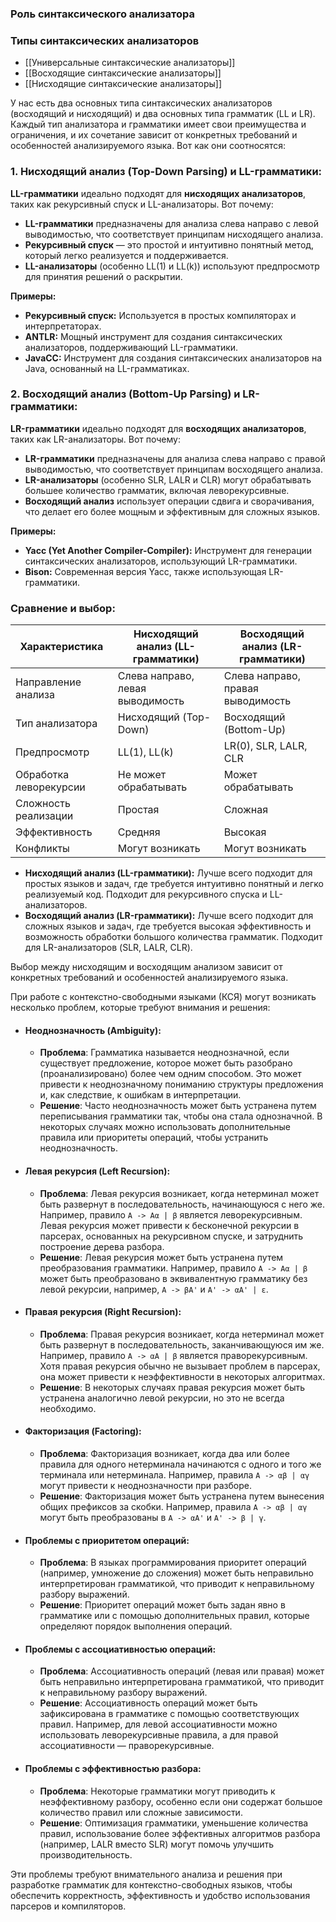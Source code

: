 ### Роль синтаксического анализатора

### Типы синтаксических анализаторов
* [[Универсальные синтаксические анализаторы]]
* [[Восходящие синтаксические анализаторы]]
* [[Нисходящие синтаксические анализаторы]]




У нас есть два основных типа синтаксических анализаторов (восходящий и нисходящий) и два основных типа грамматик (LL и LR). Каждый тип анализатора и грамматики имеет свои преимущества и ограничения, и их сочетание зависит от конкретных требований и особенностей анализируемого языка. Вот как они соотносятся:

### 1. **Нисходящий анализ (Top-Down Parsing) и LL-грамматики:**

**LL-грамматики** идеально подходят для **нисходящих анализаторов**, таких как рекурсивный спуск и LL-анализаторы. Вот почему:

- **LL-грамматики** предназначены для анализа слева направо с левой выводимостью, что соответствует принципам нисходящего анализа.
- **Рекурсивный спуск** — это простой и интуитивно понятный метод, который легко реализуется и поддерживается.
- **LL-анализаторы** (особенно LL(1) и LL(k)) используют предпросмотр для принятия решений о раскрытии.

**Примеры:**
- **Рекурсивный спуск:** Используется в простых компиляторах и интерпретаторах.
- **ANTLR:** Мощный инструмент для создания синтаксических анализаторов, поддерживающий LL-грамматики.
- **JavaCC:** Инструмент для создания синтаксических анализаторов на Java, основанный на LL-грамматиках.

### 2. **Восходящий анализ (Bottom-Up Parsing) и LR-грамматики:**

**LR-грамматики** идеально подходят для **восходящих анализаторов**, таких как LR-анализаторы. Вот почему:

- **LR-грамматики** предназначены для анализа слева направо с правой выводимостью, что соответствует принципам восходящего анализа.
- **LR-анализаторы** (особенно SLR, LALR и CLR) могут обрабатывать большее количество грамматик, включая леворекурсивные.
- **Восходящий анализ** использует операции сдвига и сворачивания, что делает его более мощным и эффективным для сложных языков.

**Примеры:**
- **Yacc (Yet Another Compiler-Compiler):** Инструмент для генерации синтаксических анализаторов, использующий LR-грамматики.
- **Bison:** Современная версия Yacc, также использующая LR-грамматики.

### Сравнение и выбор:

| Характеристика          | Нисходящий анализ (LL-грамматики) | Восходящий анализ (LR-грамматики) |
|-------------------------|------------------------------------|------------------------------------|
| Направление анализа     | Слева направо, левая выводимость   | Слева направо, правая выводимость |
| Тип анализатора         | Нисходящий (Top-Down)              | Восходящий (Bottom-Up)             |
| Предпросмотр            | LL(1), LL(k)                       | LR(0), SLR, LALR, CLR              |
| Обработка леворекурсии  | Не может обрабатывать              | Может обрабатывать                 |
| Сложность реализации    | Простая                            | Сложная                            |
| Эффективность           | Средняя                            | Высокая                            |
| Конфликты               | Могут возникать                    | Могут возникать                    |

- **Нисходящий анализ (LL-грамматики):** Лучше всего подходит для простых языков и задач, где требуется интуитивно понятный и легко реализуемый код. Подходит для рекурсивного спуска и LL-анализаторов.
- **Восходящий анализ (LR-грамматики):** Лучше всего подходит для сложных языков и задач, где требуется высокая эффективность и возможность обработки большого количества грамматик. Подходит для LR-анализаторов (SLR, LALR, CLR).

Выбор между нисходящим и восходящим анализом зависит от конкретных требований и особенностей анализируемого языка.


При работе с контекстно-свободными языками (КСЯ) могут возникать несколько проблем, которые требуют внимания и решения:

* #### Неоднозначность (Ambiguity):
   - **Проблема**: Грамматика называется неоднозначной, если существует предложение, которое может быть разобрано (проанализировано) более чем одним способом. Это может привести к неоднозначному пониманию структуры предложения и, как следствие, к ошибкам в интерпретации.
   - **Решение**: Часто неоднозначность может быть устранена путем переписывания грамматики так, чтобы она стала однозначной. В некоторых случаях можно использовать дополнительные правила или приоритеты операций, чтобы устранить неоднозначность.

* #### Левая рекурсия (Left Recursion):
   - **Проблема**: Левая рекурсия возникает, когда нетерминал может быть развернут в последовательность, начинающуюся с него же. Например, правило `A -> Aα | β` является леворекурсивным. Левая рекурсия может привести к бесконечной рекурсии в парсерах, основанных на рекурсивном спуске, и затруднить построение дерева разбора.
   - **Решение**: Левая рекурсия может быть устранена путем преобразования грамматики. Например, правило `A -> Aα | β` может быть преобразовано в эквивалентную грамматику без левой рекурсии, например, `A -> βA'` и `A' -> αA' | ε`.

* #### Правая рекурсия (Right Recursion):
   - **Проблема**: Правая рекурсия возникает, когда нетерминал может быть развернут в последовательность, заканчивающуюся им же. Например, правило `A -> αA | β` является праворекурсивным. Хотя правая рекурсия обычно не вызывает проблем в парсерах, она может привести к неэффективности в некоторых алгоритмах.
   - **Решение**: В некоторых случаях правая рекурсия может быть устранена аналогично левой рекурсии, но это не всегда необходимо.

* #### Факторизация (Factoring):
   - **Проблема**: Факторизация возникает, когда два или более правила для одного нетерминала начинаются с одного и того же терминала или нетерминала. Например, правила `A -> αβ | αγ` могут привести к неоднозначности при разборе.
   - **Решение**: Факторизация может быть устранена путем вынесения общих префиксов за скобки. Например, правила `A -> αβ | αγ` могут быть преобразованы в `A -> αA'` и `A' -> β | γ`.
   
* #### Проблемы с приоритетом операций:
   - **Проблема**: В языках программирования приоритет операций (например, умножение до сложения) может быть неправильно интерпретирован грамматикой, что приводит к неправильному разбору выражений.
   - **Решение**: Приоритет операций может быть задан явно в грамматике или с помощью дополнительных правил, которые определяют порядок выполнения операций.

* #### Проблемы с ассоциативностью операций:
   - **Проблема**: Ассоциативность операций (левая или правая) может быть неправильно интерпретирована грамматикой, что приводит к неправильному разбору выражений.
   - **Решение**: Ассоциативность операций может быть зафиксирована в грамматике с помощью соответствующих правил. Например, для левой ассоциативности можно использовать леворекурсивные правила, а для правой ассоциативности — праворекурсивные.

* #### Проблемы с эффективностью разбора:
   - **Проблема**: Некоторые грамматики могут приводить к неэффективному разбору, особенно если они содержат большое количество правил или сложные зависимости.
   - **Решение**: Оптимизация грамматики, уменьшение количества правил, использование более эффективных алгоритмов разбора (например, LALR вместо SLR) могут помочь улучшить производительность.

Эти проблемы требуют внимательного анализа и решения при разработке грамматик для контекстно-свободных языков, чтобы обеспечить корректность, эффективность и удобство использования парсеров и компиляторов.